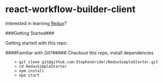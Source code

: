 # react-workflow-builder-client

Interested in learning [Redux](https://www.udemy.com/react-redux/)?

###Getting Started###

Getting started with this repo:

####Familiar with Git?#####
Checkout this repo, install dependencies

```
	> git clone git@github.com:StephenGrider/ReduxSimpleStarter.git
	> cd ReduxSimpleStarter
	> npm install
	> npm start
```
